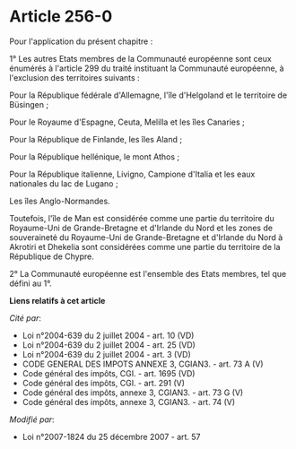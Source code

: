 # Article 256-0

Pour l'application du présent chapitre : 

1° Les autres Etats membres de la Communauté européenne sont ceux énumérés à l'article 299 du traité instituant la Communauté
européenne, à l'exclusion des territoires suivants : 

Pour la République fédérale d'Allemagne, l'île d'Helgoland et le territoire de Büsingen ; 

Pour le Royaume d'Espagne, Ceuta, Melilla et les îles Canaries ; 

Pour la République de Finlande, les îles Aland ; 

Pour la République hellénique, le mont Athos ; 

Pour la République italienne, Livigno, Campione d'Italia et les eaux nationales du lac de Lugano ; 

Les îles Anglo-Normandes.

Toutefois, l'île de Man est considérée comme une partie du territoire du Royaume-Uni de Grande-Bretagne et d'Irlande du Nord
et les zones de souveraineté du Royaume-Uni de Grande-Bretagne et d'Irlande du Nord à Akrotiri et Dhekelia sont considérées
comme une partie du territoire de la République de Chypre. 

2° La Communauté européenne est l'ensemble des Etats membres, tel que défini au 1°.

**Liens relatifs à cet article**

_Cité par_:

  - Loi n°2004-639 du 2 juillet 2004 - art. 10 (VD)
  - Loi n°2004-639 du 2 juillet 2004 - art. 25 (VD)
  - Loi n°2004-639 du 2 juillet 2004 - art. 3 (VD)
  - CODE GENERAL DES IMPOTS ANNEXE 3, CGIAN3. - art. 73 A (V)
  - Code général des impôts, CGI. - art. 1695 (VD)
  - Code général des impôts, CGI. - art. 291 (V)
  - Code général des impôts, annexe 3, CGIAN3. - art. 73 G (V)
  - Code général des impôts, annexe 3, CGIAN3. - art. 74 (V)

_Modifié par_:

  - Loi n°2007-1824 du 25 décembre 2007 - art. 57
